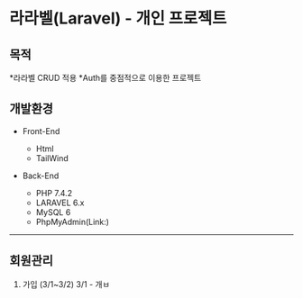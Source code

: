 라라벨(Laravel) - 개인 프로젝트 
==================

## 목적
  *라라벨 CRUD 적용
  *Auth를 중점적으로 이용한 프로젝트

## 개발환경
  * Front-End
    + Html
    + TailWind

  * Back-End
    + PHP 7.4.2
    + LARAVEL 6.x
    + MySQL 6 
    + PhpMyAdmin(Link:)

***

## 회원관리

1. 가입 (3/1~3/2)
3/1 - 개ㅂ
